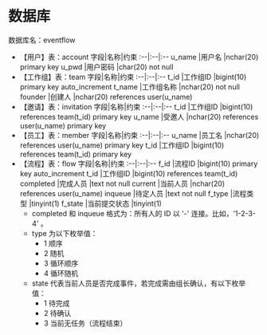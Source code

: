 # 数据库
数据库名：eventflow
* 【用户】表：account
    字段|名称|约束
    :--|:--|:--
    u_name  |用户名     |nchar(20) primary key
    u_pwd   |用户密码   |char(20) not null
* 【工作组】表：team
    字段|名称|约束
    :--|:--|:--
    t_id    |工作组ID   |bigint(10) primary key auto_increment
    t_name  |工作组名称 |nchar(20) not null
    founder |创建人     |nchar(20) references user(u_name)
* 【邀请】表：invitation
    字段|名称|约束
    :--|:--|:--
    t_id    |工作组ID   |bigint(10) references team(t_id) primary key
    u_name  |受邀人     |nchar(20) references user(u_name) primary key
* 【员工】表：member
    字段|名称|约束
    :--|:--|:--
    u_name  |员工名     |nchar(20) references user(u_name) primary key
    t_id    |工作组ID   |bigint(10) references team(t_id) primary key
* 【流程】表：flow
    字段|名称|约束
    :--|:--|:--
    f_id        |流程ID         |bigint(10) primary key auto_increment
    t_id        |工作组ID       |bigint(10) references team(t_id)
    completed   |完成人员       |text not null
    current     |当前人员       |nchar(20) references user(u_name)
    inqueue     |待定人员       |text not null
    f_type      |流程类型       |tinyint(1)
    f_state     |当前提交状态   |tinyint(1)
    - completed 和 inqueue 格式为：所有人的 ID 以 '-' 连接。比如，'1-2-3-4' 。
    - type 为以下枚举值：
      * 1 顺序
      * 2 随机
      * 3 循环顺序
      * 4 循环随机
    - state 代表当前人员是否完成事件，若完成需由组长确认，有以下枚举值：
      * 1 待完成
      * 2 待确认
      * 3 当前无任务（流程结束）